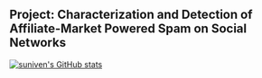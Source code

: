 ## Project: Characterization and Detection of Affiliate-Market Powered Spam on Social Networks

[![suniven's GitHub stats](https://github-readme-stats.vercel.app/api?username=suniven)](https://github.com/suniven/github-readme-stats)
